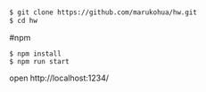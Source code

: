 #

```sh
$ git clone https://github.com/marukohua/hw.git
$ cd hw
```

#npm

```
$ npm install
$ npm run start
```

open http://localhost:1234/
